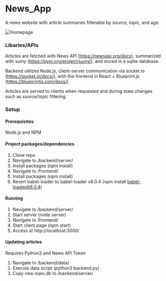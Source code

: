 # News_App
A news website with article summaries filterable by source, topic, and age.

![Homepage](https://i.imgur.com/kWr0s5v.png)

### Libaries/APIs
Articles are fetched with News API (https://newsapi.org/docs), summarized with sumy (https://pypi.org/project/sumy/), and stored 
in a sqlite database.

Backend utilizes Node.js, client-server communication via socket.io (https://socket.io/docs/), with the frontend in React + 
Blueprint.js (https://blueprintjs.com/docs/). 

Articles are served to clients when requested and during state changes such as source/topic filtering.

### Setup

#### Prerequisites

Node.js and NPM

#### Project packages/dependencies

1. Clone repo
2. Navigate to /backend/server/
3. Install packages (npm install)
4. Navigate to /frontend/
5. Install packages (npm install)
6. Revert babel-loader to babel-loader v8.0.4 (npm install babel-loader@8.0.4)

#### Running

1. Navigate to /backend/server/
2. Start server (node server)
3. Navigate to /frontend/
4. Start client page (npm start)
5. Access at http://localhost:3000/

#### Updating articles

Requires Python3 and News API Token

1. Navigate to /backend/data/
2. Execute data script (python3 backend.py)
3. Copy new main.db to /backend/server/

